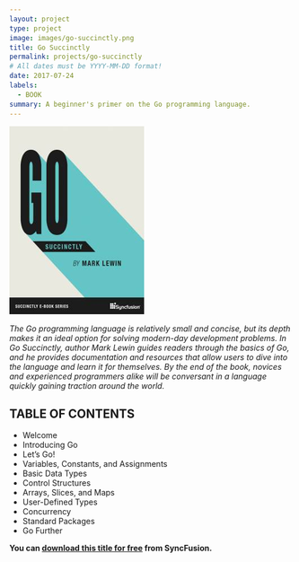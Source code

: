 ```yaml
---
layout: project
type: project
image: images/go-succinctly.png
title: Go Succinctly
permalink: projects/go-succinctly
# All dates must be YYYY-MM-DD format!
date: 2017-07-24
labels:
  - BOOK
summary: A beginner's primer on the Go programming language.
---
```


<img class="ui medium right floated rounded image" src="../images/go-cover.jpeg">

_The Go programming language is relatively small and concise, but its depth makes it an ideal option for solving modern-day development problems. In Go Succinctly, author Mark Lewin guides readers through the basics of Go, and he provides documentation and resources that allow users to dive into the language and learn it for themselves. By the end of the book, novices and experienced programmers alike will be conversant in a language quickly gaining traction around the world._

## TABLE OF CONTENTS

- Welcome
- Introducing Go
- Let’s Go!
- Variables, Constants, and Assignments
- Basic Data Types
- Control Structures
- Arrays, Slices, and Maps
- User-Defined Types
- Concurrency
- Standard Packages
- Go Further

**You can [download this title for free](https://www.syncfusion.com/succinctly-free-ebooks/confirmation/go-succinctly) from SyncFusion.**
